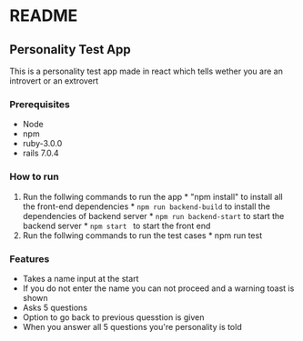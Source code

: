 # README

## Personality Test App

  This is a personality test app made in react which tells wether you are an introvert or an extrovert

### Prerequisites

  * Node
  * npm
  * ruby-3.0.0
  * rails 7.0.4

### How to run

  1. Run the follwing commands to run the app
    * "npm install" to install all the front-end dependencies
    * `npm run backend-build` to install the dependencies of backend server
    * `npm run backend-start` to start the backend server
    * `npm start ` to start the front end
  2. Run the follwing commands to run the test cases
    * npm run test

### Features

  * Takes a name input at the start
  * If you do not enter the name you can not proceed and a warning toast is shown
  * Asks 5 questions
  * Option to go back to previous quesstion is given
  * When you answer all 5 questions you're personality is told

